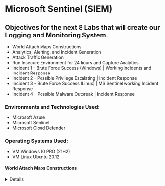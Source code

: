 # Microsoft Sentinel (SIEM)

## Objectives for the next 8 Labs that will create our Logging and Monitoring System.

- World Attach Maps Constructions
- Analytics, Alerting, and Incident Generation
- Attack Traffic Generation
- Run Insecure Environment for 24 hours and Capture Analytics
- Incident 1 - Brute Force Success (Windows) | Working Incidents and Incident Response
- Incident 2 - Possible Privilege Escalating | Incident Response
- Incident 3 - Brute Force Success (Linux) | MS Sentinel working Incident Response
- Incident 4 - Possible Malware Outbreak | Incident Response

### Environments and Technologies Used:

- Microsoft Azure
- Microsoft Sentinel
- Microsoft Cloud Defender

### Operating Systems Used:

- VM Windows 10 PRO (21H2)
- VM Linux Ubuntu 20.12

#### World Attach Maps Constructions
<details close>

<div>

</summary>

Reminder: Check your Subscription’s Cost Analysis

### Actions and Observations<b>

- We are going to create 4 different workbooks in Sentinel that show different types of malicious traffic from around the world, targeting our resources.

- We will use pre-built JSON maps to reduce the number of errors/questions but will explain the process.

--- 

> In Microsoft Sentinel | Workbooks, we will add a new workbook in order to create our map. JSON Files - Remember, Sentinel uses our Log Analytics Workspace where we ingested the logs.

![vivaldi_kLOHZRFPhj](https://user-images.githubusercontent.com/109401839/235279747-01e3bf0c-428d-4b71-b6f8-9e9dc99bae8d.png)

- Remove the pre-included reports. 
- Add Query
- Advanced Editor > Paste the [KQL .JSON Information](https://github.com/fnabeel/Cloud-SOC-Project-Directory/blob/main/Sentinel-Maps(JSON)/linux-ssh-auth-fail.json)

> After running your query, your graph should populate! 

![vivaldi_1SnjH3R8Ip](https://user-images.githubusercontent.com/109401839/235279945-1eef8a2b-e778-4811-be63-3c9bf4c1e619.png)
 
> Note that each graph everyone makes will be different since this is based on the attacks I received in a certain timeframe! 

> The KQL code we used shows us the Linux VM Authentication SSH Failures. 
 Edit > Settings > Map Settings > 

![heatmap](https://user-images.githubusercontent.com/109401839/235281773-e002056e-9f07-4082-9721-59c3f002f74f.PNG)

> Here you can customise the map and the details even further to your desire. I will keep it default. 

> Save Workbooks & Let us repeat the steps for the other maps. 

![vivaldi_YBA2LIqUJg](https://user-images.githubusercontent.com/109401839/235284830-a5b1ff91-cfd5-4381-a459-e6315be8f22d.png)

> Next, we will create a graph for [MS SQL Authentication Fail](https://github.com/fnabeel/Cloud-SOC-Project-Directory/blob/main/Sentinel-Maps(JSON)/mssql-auth-fail.json)

![vivaldi_laXpbNeo86](https://user-images.githubusercontent.com/109401839/235286153-e23a0f2e-3b96-498b-a557-6d70f82e31c6.png)

> Now we will repeat it for the subsequent maps by entering the KQL code. 

- [NSG Malicious Allowed Firewall In](https://github.com/fnabeel/Cloud-SOC-Project-Directory/blob/main/Sentinel-Maps(JSON)/nsg-malicious-allowed-in.json)

![vivaldi_No4emgWydH](https://user-images.githubusercontent.com/109401839/235286714-73d14971-e942-479b-aa36-04c083dc86d5.png)

- [Windows RDP & SMB Authentication Failures](https://github.com/fnabeel/Cloud-SOC-Project-Directory/blob/main/Sentinel-Maps(JSON)/windows-rdp-auth-fail.json)

![vivaldi_hMnU9a0ydS](https://user-images.githubusercontent.com/109401839/235286919-0ae35ece-b7c4-436b-a581-71c92169fb6b.png)

> We can edit and change the timeframe to see where and what attacks happened at a certain time. I will do 30 minutes as an example: 

![vivaldi_OyzflFZq3q](https://user-images.githubusercontent.com/109401839/235287139-9b47bb91-4efe-4b37-a498-6fd9d3fadd99.png)

> You should have 4 custom-made workbooks like this:

![vivaldi_Ay5xt00GJN](https://user-images.githubusercontent.com/109401839/235287326-0fbd8e95-6d31-4032-bed2-112d4b8daac1.png)

> In subsequent labs, we will create our own attacks at add to these maps. For example, say I create a VM in Malaysia and attack the home base VM, a dot should be added to our graphs depending on our attack method. 
<div>

### Troubleshooting: 

> If it’s been 24 hours since you created the resources being tracked on this map and you don’t see traffic to them, make sure of the following:
First, generate traffic on your own to see if any logs show up

> Ensure both VMs are on

> Ensure Microsoft Defender for Cloud and the Data Collection Rules are configured correctly to collect logs from the VMs (from the section: Logging and Monitoring: Enable MDC and Configure Log Collection for Virtual Machines)

> Ensure Logging is correctly configured for MS SQL Server (from the section: Azure Intro: Creating our Subscription and First Resources)

> If NSG Flow Logs are empty, ensure they are configured correctly (from the section: Logging and Monitoring: Enable MDC and Configure Log Collection for Virtual Machines)

> Alternatively, you can skip ahead to the “Azure Sentinel: Attack Traffic Generation” section to generate some traffic, but we need to make sure logging is configured correctly and showing up before that will work.

<div> 

### Analytics, Alerting, and Incident Generation
<details close>

---

</summary>

- In this lab, we will be working on Analytics, Alerting, and Incident Generation.

- We are going to manually go to add the rules, and then trigger the alerts. We will dissect the alert and really understand what is happening. 

![image](https://user-images.githubusercontent.com/109401839/235291419-36c75299-c9a9-4b64-a51c-f4b10ce43164.png)

> First will be a brute force attempt by a Windows machine. 

``` 
SecurityEvent
| where EventID == 4625
| where TimeGenerated > ago(60m)
| summarize FailureCount = count() by SourceIP = IpAddress, EventID, Activity
| where FailureCount >= 10
```

> So we enter this Query under our Log Analytic workspace. Run it. It will show the EventID of 4625 in the given timeframe you selected. In this case, 60 minutes. Then the next like will be our categories and show us the Failure count. Was it all the same attacks or 10 instances of the same IP, EventID and Activity trying to attack? That's what the failure count does. 

> So we do not want to create an alert based on a user making a mistake a few times, but over ten times is a little suspicious and we can create an alert based on that. 

![vivaldi_hQThPXrMWs](https://user-images.githubusercontent.com/109401839/235291881-b7fe654d-cdeb-4cc3-91c5-95119ab87169.png)

> Feel free to use ChatGPT to have a more in-depth explanation if the one above was insufficient. 

![analytics query](https://user-images.githubusercontent.com/109401839/235292182-1ddd325e-a980-4422-99e5-02b6f35a3985.PNG)

> We will add a query rule now, that is the same as the previous KQL query. 

- Tactics and Techniques:
Credential Access > Brute Force
Enter it in and run it again: 

![mqFhzU2BOQ](https://user-images.githubusercontent.com/109401839/235292423-4695e167-f043-4680-af60-02da62454464.png)

> In Alert enrichment > Entity Mapping 

> Set up IP Entity | Address | AttackerIP

> Add new entity:

> Set up Host | Hostname | DestinationHostName 

![vivaldi_G4GbbxRRLc](https://user-images.githubusercontent.com/109401839/235292538-96a1b891-dbf7-4466-8234-bf9eb3aa1dfb.png)

> So say that an attacker with an IP address 1.1.1.1 attacks our network, we will get an alert.. however, Sentinel will track that IP Address and correlate that addresses further action and map it to other alerts. 

![vivaldi_qZYMU18mjY](https://user-images.githubusercontent.com/109401839/235292695-ed06b0e7-18c4-4dd4-8f33-44199cee9674.png)

![vivaldi_5FJZt75Ouo](https://user-images.githubusercontent.com/109401839/235292727-848a05fb-234b-4a61-9d11-9ce4b35af5c6.png)

> Our rule is ready to roll ~ validate & create. 

> We should see any incidents that it creates.

> And almost immediately we got an incident! 

![vivaldi_NgGrQCTZd8](https://user-images.githubusercontent.com/109401839/235292787-85b9164a-c584-4e35-b013-527551daae27.png)

![4MDWsCNOfs](https://user-images.githubusercontent.com/109401839/235292805-0fac1e01-6461-471b-98e6-c98ead18fdbe.png)


> On the bottom left, we can click "Investigation"  and it will show us a nice infographic of the attack on the host. 

![FZIXPOncAT](https://user-images.githubusercontent.com/109401839/235293224-ad6cf8a4-3069-42b0-b83b-a20adf271e6d.png)

- Now, we can delete that test incident alert and the test alert, we are going to import a bunch of the real queries.  

> If this portion did not work for you, as the query did not result in any incidents. You can remote into your VM and purposely fail the login attempt 10x in order to generate the incident! 

- Now download the query rule list to make life easier! 

---

[Sentinel Analytics Rules](https://github.com/fnabeel/Cloud-SOC-Project-Directory/blob/main/Sentinel-Analytics-Rules/Sentinel-Analytics-Rules(KQL%20Alert%20Queries).json)

---

> After importing the rules, we already have 4 incidents generated. Nothing like work. 

![vivaldi_AhVZHFFOyF](https://user-images.githubusercontent.com/109401839/235294286-eead3162-d19f-475f-a07b-aedd23433dec.png)

- Here are the active rules imported: 

![vivaldi_0qjWA3CiOA](https://user-images.githubusercontent.com/109401839/235294313-140f164c-e698-4425-9925-b238cf73b4ca.png)

- Play around and learn each part.

> For example CUSTOM: Possible Privilege Escalation (Global Admin Role Assignment)

> Under Set Rule Logic we can see the Rule Query. 

- We can break down this query: 

```
AuditLogs
| where OperationName == "Add member to role" and Result == "success"
| where TargetResources[0].modifiedProperties[1].newValue == '"Company Administrator"' and TargetResources[0].type == "User"
| project TimeGenerated, OperationName, AssignedRole = TargetResources[0].modifiedProperties[1].newValue, InitiatorId = InitiatedBy.user.id, InitiatorUpn = InitiatedBy.user.userPrincipalName, TargetAccountId = TargetResources[0].id, TargetAccountUpn = TargetResources[0].userPrincipalName, InitiatorIpAddress = InitiatedBy.user.ipAddress, Status = Result
```
---

- Here is a breakdown of each line:

> AuditLogs: This is the name of the table being queried. It likely contains logs of actions taken within a Microsoft Azure environment.

``` | where OperationName == "Add a member to role" and Result == "success": ```

> This line filters the results to only show entries where the operation name is "Add a member to the role" and the result was "success". This is likely used to narrow down the results to only show successful attempts to add a user to a role.

``` | where TargetResources[0].modifiedProperties[1].newValue == '"Company Administrator"' and TargetResources[0].type == "User": ``` 

> This line further filters the results to only show entries where the modified property at index 1 of the first TargetResource (a resource involved in the operation) is equal to the string "Company Administrator" and the type of the first TargetResource is "User". This is likely used to only show successful attempts to add a user to the "Company Administrator" role.

``` | project TimeGenerated, OperationName, AssignedRole = TargetResources[0].modifiedProperties[1].newValue, InitiatorId = InitiatedBy.user.id, InitiatorUpn = InitiatedBy.user.userPrincipalName, TargetAccountId = TargetResources[0].id, TargetAccountUpn = TargetResources[0].userPrincipalName, InitiatorIpAddress = InitiatedBy.user.ipAddress, Status = Result: ``` 

> This line projects (i.e., selects) specific columns from the filtered results and renames them for readability. 

> The selected columns include the time the log was generated (TimeGenerated), the operation name (OperationName), the assigned role (AssignedRole, which is the value of the modified property at index 1 of the first TargetResource), the ID of the user who initiated the operation (InitiatorId), the user principal name of the user who initiated the operation (InitiatorUpn), the ID of the target account (TargetAccountId, which is the ID of the first TargetResource), the user principal name of the target account (TargetAccountUpn, which is the user principal name of the first TargetResource), the IP address of the user who initiated the operation (InitiatorIpAddress, which is the IP address of the user who initiated the operation), and the status of the operation (Status, which is the result of the operation).

- Let us see what happened while you were reading this and I was typing this out. 

![Frq11TIXzC](https://user-images.githubusercontent.com/109401839/235294920-a287141b-00b4-4005-9c3d-4be26dffd13d.png)

> We got a brute force attempt on MS SQL Server.
Similar incidents are notified at the bottom. 

- Let us investigate:

![vivaldi_K8gJz7V9DX](https://user-images.githubusercontent.com/109401839/235294982-8e539741-227f-469d-b3c1-d31454a8d533.png)

> This is the spiral of despair...

> Let us revise the workbooks since these are relatively new and should reflect on the geolocation map within the timeframe of the attacks. 

![vivaldi_sbJlTVzF7M](https://user-images.githubusercontent.com/109401839/235295157-7cba01ca-2c81-4c49-b03d-7cab1c81fb77.png)

> In the last 30 minutes, 

![image](https://user-images.githubusercontent.com/109401839/235295217-06574230-fcb2-408e-b415-428896d83fe9.png)

> The entities show us the IP Address information. 

### Attack Traffic Generation Lab
<details close>

<div>

</summary>

#### Attacker Mode (pretend you are an attacker), perhaps a world-renowned Blackhat Hacker, let us cosplay this lab:

- First, let us generate some attack traffic to trigger alerts & incident generation, which the Internet (Thank you) has already done since the writing of the last lab. 

![vivaldi_BAtjUMJqrd](https://user-images.githubusercontent.com/109401839/235329080-bd59d747-8ef9-4947-8d91-5bf6d80dbf79.png)

> 73 Open Incidents. 2 High Alerts, oh boy. Let us make it 74.

- Log into “attack-vm” from our previous labs. 

- Open PowerShell as an Admin and install the Az Module if you haven’t already

- Download SSMS, Previous Lab (Optional)

- Download Visual Studio Code (Mandatory)

- Run PS Command ```Install-Module Az```

> "Yes to All "

![mstsc_au4u5GMQEb](https://user-images.githubusercontent.com/109401839/235329774-464dbb88-f6f9-4e2c-bd1e-a058f73a8fa1.png)

- Download the “Attack-Scripts” PowerShell Scripts and put the folder on your desktop

![mstsc_sDIJGG4fvK](https://user-images.githubusercontent.com/109401839/235329916-3f6f7f56-ba74-4fb1-bad9-af575f687056.png)

- Open the folder in VS Code

![mstsc_9oaG0rg5iC](https://user-images.githubusercontent.com/109401839/235329942-9306092d-fd87-4d5b-ab5d-0a21c03fa9a9.png)

 > Trust the authors, you are the author. Maybe... 

| Notice: You can do what these scripts do manually, however, it is good to get some experience using scripts to be more efficient with time and versatile. If you are unsure what each line in the script does, feel free to copy and paste it into ChatGPT. Then, request it to explain each line at XYZ age group so you can dissect, marinate that knowledge and then be able to comprehend further. All in due time, right? 

> VSC may ask you to install an extension for PowerShell, go ahead and install it. Now...

- Run each of the following scripts, observing the results in Log Analytics Workspace AND Sentinel Incident Creation:

- AAD-Brute-Force-Success-Simulator.ps1
(this can be done manually by trying to log into the portal)

Let us break down the main function for this: 

Line 1: ```$tenantId = "xxxxxxxx-xxxx-xxxx-xxxx-xxxxxxxxxxxx" ```

> # Your Tenant ID, you can find on the AAD Blade in the Azure Portal...

Line 2: ``` $username = "attacker@[your user name].onmicrosoft.com" ```

> # Some Username that exists in your AAD Tenant.. in my case that is "attacker@fnabeelpm.onmicrosoft.com"

Line 3: ``` $correct_password = "LabTest12345" ``` 

> # Enter the correct password for the above user... If you cannot remember your password, you can reset it in your browser's incognito mode and sign on to Azure AD.

Line 4: ``` $wrong_password = "___WRONG PASSWORD___" ``` 

> # This is used to generate auth failures...

Line 5: ``` $max_attempts = 11  ``` 

> # This is the number of times to fail the login before succeeding. 

> So, we will let this run and it will create a loop for 11x failed login attempts, and then 1 successful login attempt, which will create an incident alert. 

![mstsc_O5tMxYk2aJ](https://user-images.githubusercontent.com/109401839/235330515-667d07f2-929d-48d7-9aa5-314e9a491d13.png)

> We can now go to our Log Analytics and view logs. 
Enter the Query 

```
SigninLogs
| order by TimeGenerated desc
```

> This will show us the script attempts. It makes take a moment to update, but this is what it will look like! 

![vivaldi_vGrHhhyVGj](https://user-images.githubusercontent.com/109401839/235330674-81586064-bce1-494a-907f-61e8721ace29.png)

![lgo](https://user-images.githubusercontent.com/109401839/235330713-a8f42e91-8aef-43d2-a987-0539c660ef3c.PNG)

- Key-Vault-Secret-Reader.ps1
(this can be done manually by observing Key Vault Secrets in Azure Portal)
 
> Replace the name for each part of the script with your corresponding information. Run it and see the alert generate! Now you have an idea, I will just show you the results for the next two.  

![mstsc_X219qf3iEc](https://user-images.githubusercontent.com/109401839/235331049-2d9d46c5-47fa-4c5d-b88e-8723a75573db.png)

![mstsc_GVrwLTrcuz](https://user-images.githubusercontent.com/109401839/235331078-43392219-7009-49dc-8051-e1754fe3b8c4.png)

> This may disconnect you in Azure. This is the Admin attempt. 
 If you are having issues, be sure in lines 6 & 7 to add 

```
Disconnect-AzAccount
Connect-AzAccount
``` 

> That solved the issue for me there. Now sign in, and remember that the attacker roles set in previous labs do not have read rights for Azure Key vault... 

> Next is to stop the VM in Azure, this may or may not sign you out, then run it again so everything can marinate perfectly in our pot. Run the.PS1 Key Vault attack again and voila. 

![mstsc_j9qsWIkbGY](https://user-images.githubusercontent.com/109401839/235331907-8028047d-c4f6-4c2f-9a76-0299cd2e1189.png)

![keyvauilt log](https://user-images.githubusercontent.com/109401839/235332071-a6d51d5f-f62a-4022-8f26-a5b408fa6b26.PNG)

> Above we can see that our attempt is successful, and we know it is us by the same IP Address of the VM. For my instance, I was the only one who got into the Key Vault, maybe an outside threat got into yours. You can check the logs and verify, however, we should have an incident alert for all these attempts I did. 
 
![vivaldi_VozPgPs7jQ](https://user-images.githubusercontent.com/109401839/235332143-d88c13a6-97d9-4461-bbed-0fd14fb19aa9.png)

> Here is the alert. 

![vivaldi_msbQ1nQ0D3](https://user-images.githubusercontent.com/109401839/235332230-ad1f9593-4753-4640-bdf7-da33b76f7978.png)

- Malware-Generator-EICAR.ps1
(this can be done manually by creating a text file with the EICAR string in it)

> Run this in Powershell and it will create a Windows Security Alert. Alternatively, you can make a .txt file and combine the two parts of the script and save it to trigger the alert. 

![mstsc_UnFJHU7CGl](https://user-images.githubusercontent.com/109401839/235332812-697bc84c-5e57-4992-b362-d5a4ddfba704.png)

> The script essentially just combines it for us but we can do this manually 

![mstsc_2zVfAJvwpd](https://user-images.githubusercontent.com/109401839/235332785-38c9111b-b35e-4d8f-afe6-567261c2b45b.png)

> For this part, we will use Powershell ISE (Admin) and enter the .ps1 code. Windows security should catch these. 

![vivaldi_c6nIFdtzdJ](https://user-images.githubusercontent.com/109401839/235333107-b844ca39-112e-4f29-87cd-f470b3cf1ce0.png)

> We should see this generated in Defender For Cloud and Sentinel. In Sentinel, it will only show if Windows Security took action! So, depending on the setting. You have to manually take action if it is quarantined. After that is fixed, take a moment (For me a very long time) and wait for the incident or KQL query to view the incident. 

- SQL-Brute-Force-Simulator.ps1
(this can be done manually with SSMS by attempting to log in with bad credentials)


``` Note: It does take a bit of time for the logs to show up in Log Analytics Workspace! "Patience is beautiful." ```

- If you want to trigger Brute Force attempts for Linux and RDP, simply fail to log into these several times (10+), but I assume the internet is doing a good job of that already based on our previous lab, haha. 

### Run Insecure Environment for 24 Hours and Capture Analytics
<details close>

<div>

</summary>

### Dataset 

<!-- Upload this dataset excel file after finishing accurate documentation. 

